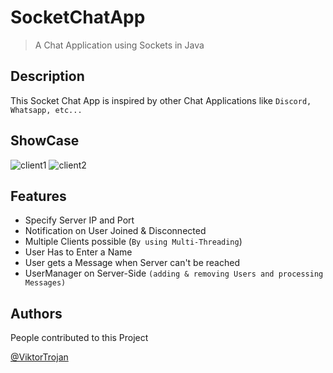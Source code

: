 # SocketChatApp
> A Chat Application using Sockets in Java

## Description

This Socket Chat App is inspired by other Chat Applications like ``Discord, Whatsapp, etc...``

## ShowCase
![client1](https://user-images.githubusercontent.com/87524553/149394820-c9bb3e6e-f267-4620-8c2e-d197c93e9102.png)
![client2](https://user-images.githubusercontent.com/87524553/149394826-a6d96e84-956e-4e20-ad78-90e06a28354b.png)

## Features
* Specify Server IP and Port
* Notification on User Joined & Disconnected
* Multiple Clients possible (``By using Multi-Threading``)
* User Has to Enter a Name
* User gets a Message when Server can't be reached
* UserManager on Server-Side ``(adding & removing Users and processing Messages)``

## Authors

People contributed to this Project

[@ViktorTrojan](https://github.com/ViktorTrojan)
